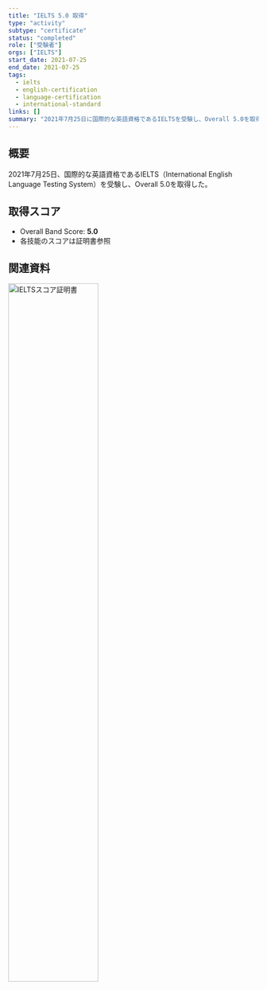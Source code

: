 ```yaml
---
title: "IELTS 5.0 取得"
type: "activity"
subtype: "certificate"
status: "completed"
role: ["受験者"]
orgs: ["IELTS"]
start_date: 2021-07-25
end_date: 2021-07-25
tags:
  - ielts
  - english-certification
  - language-certification
  - international-standard
links: []
summary: "2021年7月25日に国際的な英語資格であるIELTSを受験し、Overall 5.0を取得"
---
```


## 概要

2021年7月25日、国際的な英語資格であるIELTS（International English Language Testing System）を受験し、Overall 5.0を取得した。

## 取得スコア
- Overall Band Score: **5.0**
- 各技能のスコアは証明書参照

## 関連資料
<img src="linked_assets/20_Activities/certifications/ielts_2021/ielts_certificate_2021.jpg" alt="IELTSスコア証明書" width="60%">
